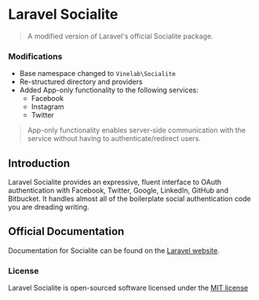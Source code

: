 # Laravel Socialite
> A modified version of Laravel's official Socialite package.

### Modifications
- Base namespace changed to `Vinelab\Socialite`
- Re-structured directory and providers
- Added App-only functionality to the following services:
    - Facebook
    - Instagram
    - Twitter

> App-only functionality enables server-side communication with the service without
having to authenticate/redirect users.

## Introduction

Laravel Socialite provides an expressive, fluent interface to OAuth authentication with Facebook, Twitter, Google, LinkedIn, GitHub and Bitbucket. It handles almost all of the boilerplate social authentication code you are dreading writing.

## Official Documentation

Documentation for Socialite can be found on the [Laravel website](http://laravel.com/docs/authentication#social-authentication).

### License

Laravel Socialite is open-sourced software licensed under the [MIT license](http://opensource.org/licenses/MIT)
